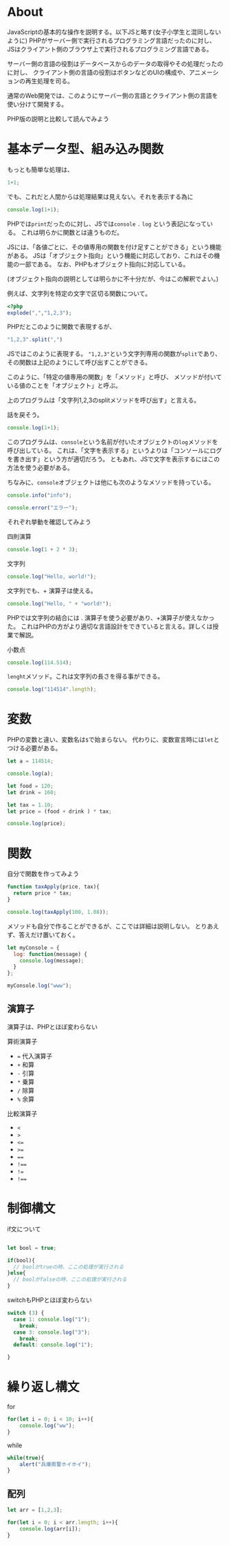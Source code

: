 # About
JavaScriptの基本的な操作を説明する。以下JSと略す(女子小学生と混同しないように)
PHPがサーバー側で実行されるプログラミング言語だったのに対し、
JSはクライアント側のブラウザ上で実行されるプログラミング言語である。

サーバー側の言語の役割はデータベースからのデータの取得やその処理だったのに対し、
クライアント側の言語の役割はボタンなどのUIの構成や、アニメーションの再生処理を司る。

通常のWeb開発では、このようにサーバー側の言語とクライアント側の言語を使い分けて開発する。

PHP版の説明と比較して読んでみよう

# 基本データ型、組み込み関数

もっとも簡単な処理は、

```javascript
1+1;
```

でも、これだと人間からは処理結果は見えない。それを表示する為に

```javascript
console.log(1+1);
```

PHPでは`print`だったのに対し、JSでは`console` `.` `log` という表記になっている。
これは明らかに関数とは違うものだ。

JSには、「各値ごとに、その値専用の関数を付け足すことができる」という機能がある。
JSは「オブジェクト指向」という機能に対応しており、これはその機能の一部である。
なお、PHPもオブジェクト指向に対応している。

(オブジェクト指向の説明としては明らかに不十分だが、今はこの解釈でよい。)

例えば、文字列を特定の文字で区切る関数について。

```php
<?php
explode(",","1,2,3");
```

PHPだとこのように関数で表現するが、

```javascript
"1,2,3".split(",")
```

JSではこのように表現する。
`"1,2,3"`という文字列専用の関数が`split`であり、その関数は上記のようにして呼び出すことができる。

このように、「特定の値専用の関数」を「メソッド」と呼び、
メソッドが付いている値のことを「オブジェクト」と呼ぶ。

上のプログラムは「文字列1,2,3のsplitメソッドを呼び出す」と言える。

話を戻そう。

```javascript
console.log(1+1);
```
このプログラムは、`console`という名前が付いたオブジェクトの`log`メソッドを呼び出している。
これは、「文字を表示する」というよりは「コンソールにログを書き出す」という方が適切だろう。
ともあれ、JSで文字を表示するにはこの方法を使う必要がある。　

ちなみに、`console`オブジェクトは他にも次のようなメソッドを持っている。
```javascript
console.info("info");
```
```javascript
console.error("エラー");
```
それぞれ挙動を確認してみよう


四則演算

```javascript
console.log(1 + 2 * 3);
```

文字列

```javascript
console.log("Hello, world!");
```

文字列でも、+ 演算子は使える。

```javascript
console.log("Hello, " + "world!");
```

PHPでは文字列の結合には . 演算子を使う必要があり、+演算子が使えなかった。
これはPHPの方がより適切な言語設計をできていると言える。詳しくは授業で解説。

小数点

```javascript
console.log(114.514);
```

`lenght`メソッド。これは文字列の長さを得る事ができる。

```javascript
console.log("114514".length);
```


# 変数

PHPの変数と違い、変数名は`$`で始まらない。
代わりに、変数宣言時には`let`とつける必要がある。

```javascript
let a = 114514;

console.log(a);
```

```javascript
let food = 120;
let drink = 160;

let tax = 1.10;
let price = (food + drink ) * tax;

console.log(price);

```



# 関数

自分で関数を作ってみよう


```javascript
function taxApply(price, tax){
  return price * tax;
}

console.log(taxApply(100, 1.08));

```

メソッドも自分で作ることができるが、ここでは詳細は説明しない。
とりあえず、答えだけ置いておく。

```javascript
let myConsole = {
  log: function(message) {
    console.log(message);
  } 
};

myConsole.log("www");
```

## 演算子
演算子は、PHPとほぼ変わらない

算術演算子
- `=` 代入演算子
- `+` 和算
- `-` 引算
- `*` 乗算
- `/` 除算
- `%` 余算

比較演算子
- `<` 
- `>` 
- `<=` 
- `>=` 
- `==`
- `!==`
- `!=`  
- `!==`

# 制御構文

if文について
```javascript

let bool = true;

if(bool){
  // boolがtrueの時、ここの処理が実行される
}else{
  // boolがfalseの時、ここの処理が実行される
}
```

switchもPHPとほぼ変わらない

```javascript
switch (3) {
  case 1: console.log("1");
    break;
  case 3: console.log("3");
    break;
  default: console.log("1");

}
```

# 繰り返し構文

for

```javascript
for(let i = 0; i < 10; i++){
    console.log("ww");
}
```

while

```javascript
while(true){
    alert("兵庫県警ホイホイ");
}

```

## 配列
```javascript
let arr = [1,2,3];

for(let i = 0; i < arr.length; i++){
    console.log(arr[i]);
}

```